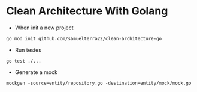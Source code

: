# Clean Architecture With Golang

- When init a new project
```shell
go mod init github.com/samuelterra22/clean-architecture-go
```

- Run testes
```shell
go test ./...
```

- Generate a mock
```shell
mockgen -source=entity/repository.go -destination=entity/mock/mock.go
```